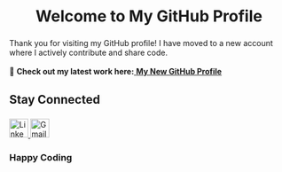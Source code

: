 <h1 align="center">Welcome to My GitHub Profile</h1>

###

<p align="left">
Thank you for visiting my GitHub profile! I have moved to a new account where I actively contribute and share code.<br><br>
🔗 <strong>Check out my latest work here:</strong><a href="https://github.com/IamHamzaAziz" target="_blank"> <b>My New GitHub Profile</b></a>
</p>

###

<h2 align="left">Stay Connected</h2>

###

<div align="left">
  <a href="https://www.linkedin.com/in/iamhamzaaziz" target="_blank">
    <img src="https://img.shields.io/static/v1?message=LinkedIn&logo=linkedin&label=&color=0077B5&logoColor=white&labelColor=&style=for-the-badge" height="34" alt="LinkedIn logo"  />
  </a>
  <a href="mailto:hamzaaziz086@gmail.com" target="_blank">
    <img src="https://img.shields.io/static/v1?message=Gmail&logo=gmail&label=&color=D14836&logoColor=white&labelColor=&style=for-the-badge" height="34" alt="Gmail logo"  />
  </a>
</div>

###

<h3 align="left">Happy Coding</h3>
